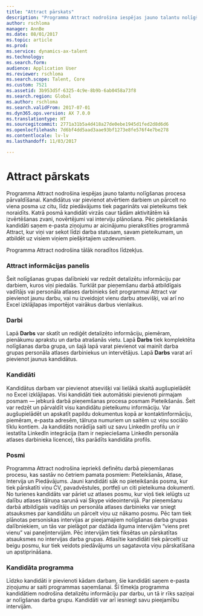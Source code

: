 ```yaml
---
title: "Attract pārskats"
description: "Programma Attract nodrošina iespējas jauno talantu nolīgšanas procesa pārvaldīšanai. Kandidātus var pievienot atvērtiem darbiem un pārcelt no viena posma uz citu, līdz piedāvājums tiek pagarināts vai pieteikums tiek noraidīts."
author: rschloma
manager: AnnBe
ms.date: 08/01/2017
ms.topic: article
ms.prod: 
ms.service: dynamics-ax-talent
ms.technology: 
ms.search.form: 
audience: Application User
ms.reviewer: rschloma
ms.search.scope: Talent, Core
ms.custom: 7521
ms.assetid: 3b953d5f-6325-4c9e-8b9b-6ab0458a73f8
ms.search.region: Global
ms.author: rschloma
ms.search.validFrom: 2017-07-01
ms.dyn365.ops.version: AX 7.0.0
ms.translationtype: HT
ms.sourcegitcommit: 2771a31b5a4d418a27de0ebe1945d1fed2d8d6d6
ms.openlocfilehash: 7d6bf4dd5aad3aae93bf1273e8fe576f4e7be278
ms.contentlocale: lv-lv
ms.lasthandoff: 11/03/2017

---
```

# <a name="attract-overview"></a>Attract pārskats
Programma Attract nodrošina iespējas jauno talantu nolīgšanas procesa pārvaldīšanai. Kandidātus var pievienot atvērtiem darbiem un pārcelt no viena posma uz citu, līdz piedāvājums tiek pagarināts vai pieteikums tiek noraidīts. Katrā posmā kandidāti virzās caur tādām aktivitātēm kā izvērtēšanas zvani, novērtējumi vai interviju plānošana. Pēc pieteikšanās kandidāti saņem e-pasta ziņojumu ar aicinājumu pierakstīties programmā Attract, kur viņi var sekot līdzi darba statusam, savam pieteikumam, un atbildēt uz visiem viņiem piešķirtajiem uzdevumiem.

Programma Attract nodrošina tālāk noradītos līdzekļus.

### <a name="attract-dashboard"></a>Attract informācijas panelis
Šeit nolīgšanas grupas dalībnieki var redzēt detalizētu informāciju par darbiem, kuros viņi piedalās. Turklāt par pieņemšanu darbā atbildīgais vadītājs vai personāla atlases darbinieks šeit programmai Attract var pievienot jaunu darbu, vai nu izveidojot vienu darbu atsevišķi, vai arī no Excel izklājlapas importējot vairākus darbus vienlaikus.

### <a name="jobs"></a>Darbi
Lapā **Darbs** var skatīt un rediģēt detalizēto informāciju, piemēram, pienākumu aprakstu un darba atrašanās vietu. Lapā **Darbs** tiek komplektēta nolīgšanas darba grupa, un šajā lapā varat pievienot vai mainīt darba grupas personāla atlases darbiniekus un intervētājus. Lapā **Darbs** varat arī pievienot jaunus kandidātus.

### <a name="candidates"></a>Kandidāti
Kandidātus darbam var pievienot atsevišķi vai lielākā skaitā augšupielādēt no Excel izklājlapas. Visi kandidāti tiek automātiski pievienoti pirmajam posmam — jebkurā darbā pieņemšanas procesa posmam Pieteikšanās. Šeit var redzēt un pārvaldīt visu kandidātu pieteikumu informāciju. Var augšupielādēt un apskatīt papildu dokumentus kopā ar kontaktinformāciju, piemēram, e-pasta adresēm, tālruņa numuriem un saitēm uz viņu sociālo tīklu kontiem. Ja kandidāts norādīja saiti uz savu LinkedIn profilu un ir iestatīta LinkedIn integrācija (tam ir nepieciešama LinkedIn personāla atlases darbinieka licence), tiks parādīts kandidāta profils.

### <a name="stages"></a>Posmi
Programma Attract nodrošina iepriekš definētu darbā pieņemšanas procesu, kas sastāv no četriem pamata posmiem: Pieteikšanās, Atlase, Intervija un Piedāvājums. Jauni kandidāti sāk no pieteikšanās posma, kur tiek pārskatīti viņu CV, pavadvēstules, portfeļi un citi pieteikuma dokumenti. No turienes kandidāts var pāriet uz atlases posmu, kur viņš tiek ielūgts uz dalību atlases tālruņa sarunā vai Skype videointervijā. Par pieņemšanu darbā atbildīgais vadītājs un personāla atlases darbinieks var sniegt atsauksmes par kandidātu un pārcelt viņu uz nākamo posmu. Pēc tam tiek plānotas personiskas intervijas ar pieejamajiem nolīgšanas darba grupas dalībniekiem, un tās var pielāgot par dažāda ilguma intervijām “viens pret vienu” vai paneļintervijām. Pēc intervijām tiek fiksētas un pārskatītas atsauksmes no intervijas darba grupas. Atlasītie kandidāti tiek pārcelti uz beigu posmu, kur tiek veidots piedāvājums un sagatavota viņu pārskatīšana un apstiprināšana. 

### <a name="candidate-app"></a>Kandidāta programma
Līdzko kandidāti ir pievienoti kādam darbam, šie kandidāti saņem e-pasta ziņojumu ar saiti programmas saņemšanai. Šī tīmekļa programma kandidātiem nodrošina detalizētu informāciju par darbu, un tā ir rīks saziņai ar nolīgšanas darba grupu. Kandidāti var arī iesniegt savu pieejamību intervijām.

